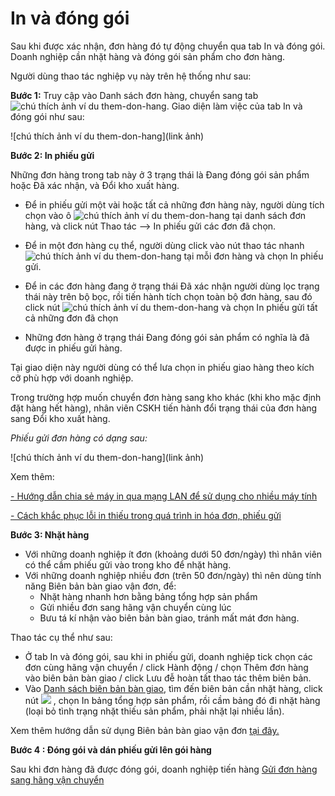 # In và đóng gói
Sau khi được xác nhận, đơn hàng đó tự động chuyển qua tab In và đóng gói. Doanh nghiệp cần nhặt hàng và đóng gói sản phẩm cho đơn hàng.

Người dùng thao tác nghiệp vụ này trên hệ thống như sau:

**Bước 1:** Truy cập vào Danh sách đơn hàng, chuyển sang tab ![chú thích ảnh ví du them-don-hang](https://raw.githubusercontent.com/nhanhapi/manual/master/docs/don-hang/img/in-dong-goi-1.png). Giao diện làm việc của tab In và đóng gói như sau:

![chú thích ảnh ví du them-don-hang](link ảnh)

**Bước 2: In phiếu gửi**

Những đơn hàng trong tab này ở 3 trạng thái là Đang đóng gói sản phẩm hoặc Đã xác nhận, và Đổi kho xuất hàng.

- Để in phiếu gửi một vài hoặc tất cả những đơn hàng này, người dùng tích chọn vào ô ![chú thích ảnh ví du them-don-hang](https://raw.githubusercontent.com/nhanhapi/manual/master/docs/don-hang/img/in-dong-goi-2.png) tại danh sách đơn hàng, và click nút Thao tác --> In phiếu gửi các đơn đã chọn.
- Để in một đơn hàng cụ thể, người dùng click vào nút thao tác nhanh ![chú thích ảnh ví du them-don-hang](https://raw.githubusercontent.com/nhanhapi/manual/master/docs/don-hang/img/in-dong-goi-3.png) tại mỗi đơn hàng và chọn In phiếu gửi.
- Để in các đơn hàng đang ở trạng thái Đã xác nhận người dùng lọc trạng thái này trên bộ bọc, rồi tiến hành tích chọn toàn bộ đơn hàng, sau đó click nút ![chú thích ảnh ví du them-don-hang](https://raw.githubusercontent.com/nhanhapi/manual/master/docs/img/thao-tac.jpg) và chọn In phiếu gửi tất cả những đơn đã chọn

- Những đơn hàng ở trạng thái Đang đóng gói sản phẩm có nghĩa là đã được in phiếu gửi hàng.

Tại giao diện này người dùng có thể lưa chọn in phiếu giao hàng theo kích cỡ phù hợp với doanh nghiệp.

Trong trường hợp muốn chuyển đơn hàng sang kho khác (khi kho mặc định đặt hàng hết hàng), nhân viên CSKH tiến hành đổi trạng thái của đơn hàng sang Đổi kho xuất hàng.

*Phiếu gửi đơn hàng có dạng sau:*

![chú thích ảnh ví du them-don-hang](link ảnh)

Xem thêm:

[- Hướng dẫn chia sẻ máy in qua mạng LAN để sử dụng cho nhiều máy tính](link)

[- Cách khắc phục lỗi in thiếu trong quá trình in hóa đơn, phiếu gửi](link)

**Bước 3: Nhặt hàng**
- Với những doanh nghiệp ít đơn (khoảng dưới 50 đơn/ngày) thì nhân viên có thể cầm phiếu gửi vào trong kho để nhặt hàng.
- Với những doanh nghiệp nhiều đơn (trên 50 đơn/ngày) thì nên dùng tính năng Biên bản bàn giao vận đơn, để:
  - Nhặt hàng nhanh hơn bằng bảng tổng hợp sản phẩm
  - Gửi nhiều đơn sang hãng vận chuyển cùng lúc
  - Bưu tá kí nhận vào biên bản bàn giao, tránh mất mát đơn hàng.

Thao tác cụ thể như sau:

- Ở tab In và đóng gói, sau khi in phiếu gửi, doanh nghiệp tick chọn các đơn cùng hãng vận chuyển / click Hành động / chọn Thêm đơn hàng vào biên bản bàn giao / click Lưu đễ hoàn tất thao tác thêm biên bản.
- Vào 
[Danh sách biên bản bàn giao](https://new.nhanh.vn/shipping/handover/index), tìm đến biên bản cần nhặt hàng, click nút ![](https://raw.githubusercontent.com/nhanhapi/manual/master/docs/don-hang/img/bien-ban-ban-giao-3.png) , chọn In bảng tổng hợp sản phẩm, rồi cầm bảng đó đi nhặt hàng (loại bỏ tình trạng nhặt thiếu sản phẩm, phải nhặt lại nhiều lần).

Xem thêm hướng dẫn sử dụng Biên bản bàn giao vận đơn [tại đây.](https://manual.nhanh.vn/don-hang/quy-trinh-xu-ly-don-hang/bien-ban-ban-giao-don-hang-cho-hang-van-chuyen)

**Bước 4 : Đóng gói và dán phiếu gửi lên gói hàng**

Sau khi đơn hàng đã được đóng gói, doanh nghiệp tiến hàng  [Gửi đơn hàng sang hãng vận chuyển](link)

